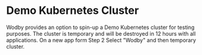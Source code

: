 # Demo Kubernetes Cluster

Wodby provides an option to spin-up a Demo Kubernetes cluster for testing purposes. The cluster is temporary and will be destroyed in 12 hours with all applications. On a new app form Step 2 Select "Wodby" and then temporary cluster.
